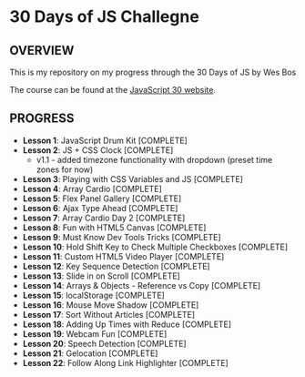 # 30 Days of JS Challegne

## OVERVIEW

This is my repository on my progress through the 30 Days of JS by Wes Bos

The course can be found at the [JavaScript 30 website](https://javascript30.com/).

## PROGRESS

* **Lesson 1**: JavaScript Drum Kit [COMPLETE]
* **Lesson 2**: JS + CSS Clock [COMPLETE]
  * v1.1 - added timezone functionality with dropdown (preset time zones for now)
* **Lesson 3**: Playing with CSS Variables and JS [COMPLETE]
* **Lesson 4**: Array Cardio [COMPLETE]
* **Lesson 5**: Flex Panel Gallery [COMPLETE]
* **Lesson 6**: Ajax Type Ahead [COMPLETE]
* **Lesson 7**: Array Cardio Day 2 [COMPLETE]
* **Lesson 8**: Fun with HTML5 Canvas [COMPLETE]
* **Lesson 9**: Must Know Dev Tools Tricks [COMPLETE]
* **Lesson 10**: Hold Shift Key to Check Multiple Checkboxes [COMPLETE]
* **Lesson 11**: Custom HTML5 Video Player [COMPLETE]
* **Lesson 12**: Key Sequence Detection [COMPLETE]
* **Lesson 13**: Slide in on Scroll [COMPLETE]
* **Lesson 14**: Arrays & Objects - Reference vs Copy [COMPLETE]
* **Lesson 15**: localStorage [COMPLETE]
* **Lesson 16**: Mouse Move Shadow [COMPLETE]
* **Lesson 17**: Sort Without Articles [COMPLETE]
* **Lesson 18**: Adding Up Times with Reduce [COMPLETE]
* **Lesson 19**: Webcam Fun [COMPLETE]
* **Lesson 20**: Speech Detection [COMPLETE]
* **Lesson 21**: Gelocation [COMPLETE]
* **Lesson 22**: Follow Along Link Highlighter [COMPLETE]
